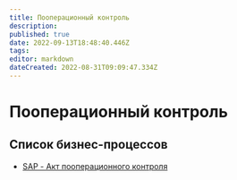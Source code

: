 ```yaml
---
title: Пооперационный контроль
description: 
published: true
date: 2022-09-13T18:48:40.446Z
tags: 
editor: markdown
dateCreated: 2022-08-31T09:09:47.334Z
---
```


# Пооперационный контроль

## Список бизнес-процессов

* [SAP - Акт пооперационного контроля](akt-pooperacionnogo-kontrolya.md)

